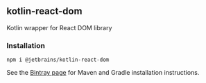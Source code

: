 ## kotlin-react-dom

Kotlin wrapper for React DOM library

### Installation

`npm i @jetbrains/kotlin-react-dom`

See the [Bintray page](https://bintray.com/kotlin/kotlin-js-wrappers/kotlin-react-dom) for Maven and Gradle installation instructions.